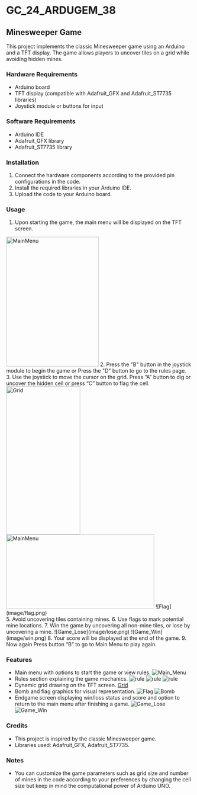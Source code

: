 # GC_24_ARDUGEM_38
## Minesweeper Game
This project implements the classic Minesweeper game using an Arduino and a TFT display. The game allows players to uncover tiles on a grid while avoiding hidden mines.

### Hardware Requirements
- Arduino board
- TFT display (compatible with Adafruit_GFX and Adafruit_ST7735 libraries)
- Joystick module or buttons for input

### Software Requirements
- Arduino IDE
- Adafruit_GFX library
- Adafruit_ST7735 library

### Installation
1. Connect the hardware components according to the provided pin configurations in the code.
2. Install the required libraries in your Arduino IDE.
3. Upload the code to your Arduino board.

### Usage
1. Upon starting the game, the main menu will be displayed on the TFT screen.<br>
 <img src="image/mainmenu.jpg" alt="MainMenu" height="350" width="250">
2. Press the "B" button in the joystick module to begin the game or Press the "D" button to go to the rules page.<br>
3. Use the joystick to move the cursor on the grid. Press “A” button to dig or uncover the hidden cell or press “C” button to flag the cell.
  <div height="400" width = "600">
  <img src="image/grid.png" alt="Grid" height="400" width="200"><img src="image/mainmenu.png" alt="MainMenu" height="200" width="400">       ![Flag](image/flag.png)
  </div>
5. Avoid uncovering tiles containing mines.
6. Use flags to mark potential mine locations.
7. Win the game by uncovering all non-mine tiles, or lose by uncovering a mine.
 ![Game_Lose](image/lose.png)    ![Game_Win](image/win.png)                	
8. Your score will be displayed at the end of the game.
9. Now again Press button “B” to go to Main Menu to play again.

### Features
- Main menu with options to start the game or view rules.
 ![Main_Menu](image/mainmenu.png)
- Rules section explaining the game mechanics.
 ![rule](image/rule1.png)  ![rule](image/rule2.png)  ![rule](image/rule3.png) 
- Dynamic grid drawing on the TFT screen.
 [Grid](image/grid.png) 
- Bomb and flag graphics for visual representation.
 	![Flag](image/flag.png)   ![Bomb](image/bomb.png)
- Endgame screen displaying win/loss status and score and option to return to the main menu after finishing a game.
 	 ![Game_Lose](image/lose.png)    ![Game_Win](image/win.png) 

### Credits
- This project is inspired by the classic Minesweeper game.
- Libraries used: Adafruit_GFX, Adafruit_ST7735.

### Notes
- You can customize the game parameters such as grid size and number of mines in the code according to your preferences by changing the cell size but keep in mind the computational power of Arduino UNO.

